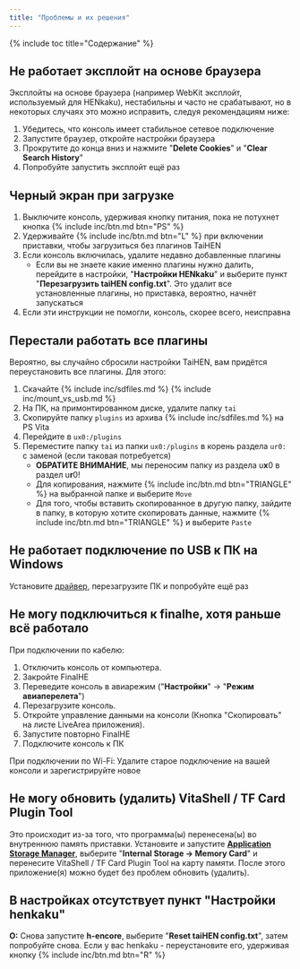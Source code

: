 ```yaml
---
title: "Проблемы и их решения"
---
```


{% include toc title="Содержание" %}

## Не работает эксплойт на основе браузера

Эксплойты на основе браузера (например WebKit эксплойт, используемый для HENkaku), нестабильны и часто не срабатывают, но в некоторых случаях это можно исправить, следуя рекомендациям ниже:

1. Убедитесь, что консоль имеет стабильное сетевое подключение
1. Запустите браузер, откройте настройки браузера
1. Прокрутите до конца вниз и нажмите "**Delete Cookies**" и "**Clear Search History**"
1. Попробуйте запустить эксплойт ещё раз

## Черный экран при загрузке

1. Выключите консоль, удерживая кнопку питания, пока не потухнет кнопка {% include inc/btn.md btn="PS" %}
1. Удерживайте {% include inc/btn.md btn="L" %} при включении приставки, чтобы загрузиться без плагинов TaiHEN
1. Если консоль включилась, удалите недавно добавленные плагины
    * Если вы не знаете какие именно плагины нужно далить, перейдите в настройки, "**Настройки HENkaku**" и выберите пункт "**Перезагрузить taiHEN config.txt**". Это удалит все установленные плагины, но приставка, вероятно, начнёт запускаться
1. Если эти инструкции не помогли, консоль, скорее всего, неисправна

## Перестали работать все плагины 

Вероятно, вы случайно сбросили настройки TaiHEN, вам придётся переустановить все плагины. Для этого:

1. Скачайте {% include inc/sdfiles.md %}
{% include inc/mount_vs_usb.md %}
1. На ПК, на примонтированном диске, удалите папку `tai`
1. Скопируйте папку `plugins` из архива {% include inc/sdfiles.md %} на PS Vita 
1. Перейдите в `ux0:/plugins`
1. Переместите папку `tai` из папки `ux0:/plugins` в корень раздела `ur0:` с заменой (если таковая потребуется)
    * **ОБРАТИТЕ ВНИМАНИЕ**, мы переносим папку из раздела u**x**0 в раздел u**r**0!
    * Для копирования, нажмите {% include inc/btn.md btn="TRIANGLE" %} на выбранной папке и выберите `Move`
    * Для того, чтобы вставить скопированное в другую папку, зайдите в папку, в которую хотите скопировать данные, нажмите {% include inc/btn.md btn="TRIANGLE" %} и выберите `Paste`

## Не работает подключение по USB к ПК на Windows 

Установите [драйвер](files/QcmaDriver_winusb.zip), перезагрузите ПК и попробуйте ещё раз
    
## Не могу подключиться к finalhe, хотя раньше всё работало 

При подключении по кабелю: 
1. Отключить консоль от компьютера.
1. Закройте FinalHE
1. Переведите консоль в авиарежим ("**Настройки**" -> "**Режим авиаперелета**")
1. Перезагрузите консоль.
1. Откройте управление данными на консоли (Кнопка "Скопировать" на листе LiveArea приложения).
1. Запустите повторно FinalHE
1. Подключите консоль к ПК

При подключении по Wi-Fi:
Удалите старое подключение на вашей консоли и зарегистрируйте новое 

## Не могу обновить (удалить) VitaShell / TF Card Plugin Tool

Это происходит из-за того, что программа(ы) перенесена(ы) во внутреннюю память приставки. Установите и запустите **[Application Storage Manager](https://bitbucket.org/Lupo511/appstoragemanager/downloads/)**, выберите "**Internal Storage -> Memory Card**" и перенесите VitaShell / TF Card Plugin Tool на карту памяти. После этого приложение(я) можно будет без проблем обновить (удалить).

## В настройках отсутствует пункт "**Настройки henkaku**"

**О:** Снова запустите **h-encore**, выберите "**Reset taiHEN config.txt**", затем попробуйте снова. Если у вас henkaku - переустановите его, удерживая кнопку {% include inc/btn.md btn="R" %}
